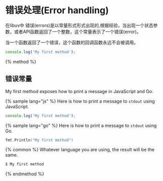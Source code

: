 # 错误处理(Error handling)

在libuv中 错误(errors)是以常量形式形式出现的,根据经验，当出现一个状态参数，或者API函数返回了一个整数，这个常量表示了一个错误(error)。

当一个函数返回了一个错误，这个函数的回调函数永远不会被调用。

```js
console.log('My first method');
```





{% method %}
## 错误常量

My first method exposes how to print a message in JavaScript and Go.

{% sample lang="js" %}
Here is how to print a message to `stdout` using JavaScript.

```js
console.log('My first method');
```

{% sample lang="go" %}
Here is how to print a message to `stdout` using Go.

```go
fmt.Println("My first method")
```

{% common %}
Whatever language you are using, the result will be the same.

```bash
$ My first method
```
{% endmethod %}

